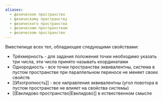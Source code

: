 ```yaml
---
aliases:
  - физическое пространство
  - физическому пространству
  - физического пространства
  - физическим пространством
  - физическом пространстве
---
```

Вместилище всех тел, обладающее следующими свойствами:
- Трёхмерность - для задания положения точки необходимо указать три числа, эти числа принято называть координатами
- Однородность - все точки пространства эквивалентны, система в пустом пространстве при параллельном переносе не меняет своих свойств
- [[Изотропность]] - все направления эквивалентны (угол повотора в пустом пространстве не влияет на свойства системы)
- [[Евклидово пространство|Евклидово]] в ествественном смысле